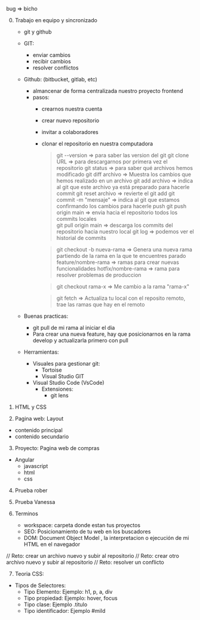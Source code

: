 bug => bicho

0. Trabajo en equipo y sincronizado
    - git y github
    - GIT:
        - enviar cambios
        - recibir cambios
        - resolver conflictos
    - Github: (bitbucket, gitlab, etc)
        - almancenar de forma centralizada nuestro proyecto frontend
        - pasos:
            - crearnos nuestra cuenta
            - crear nuevo repositorio
            - invitar a colaboradores
            - clonar el repositorio en nuestra computadora
              > git --version => para saber las version del git
              > git clone URL => para descargarnos por primera vez el repositorio
              > git status    => para saber qué archivos hemos modificado
              > git diff archivo => Muestra los cambios que hemos realizado en un archivo
              > git add archivo => indica al git que este archivo ya está preparado para hacerle commit
              > git reset archivo => revierte el git add
              > git commit -m "mensaje" => indica al git que estamos confirmando los cambios para hacerle push
              > git push origin main => envia hacia el repositorio todos los commits locales              
              > git pull origin main => descarga los commits del repositorio hacia nuestro local
              > git log => podemos ver el historial de commits

              > git checkout -b nueva-rama => Genera una nueva rama partiendo de la rama en la que te encuentres parado
                    feature/nombre-rama => ramas para crear nuevas funcionalidades
                    hotfix/nombre-rama => rama para resolver problemas de produccion

              > git checkout rama-x => Me cambio a la rama "rama-x"

              > git fetch => Actualiza tu local con el reposito remoto, trae las ramas que hay en el remoto

    - Buenas practicas:
        - git pull de mi rama al iniciar el dia
        - Para crear una nueva feature, hay que posicionarnos en la rama develop y actualizarla primero con pull

    - Herramientas:
        - Visuales para gestionar git:
          - Tortoise
          - Visual Studio GIT
        - Visual Studio Code (VsCode)
          - Extensiones:
              - git lens

1. HTML y CSS

2. Pagina web: Layout
  - contenido principal
  - contenido secundario

3. Proyecto: Pagina web de compras
  - Angular
      - javascript
      - html
      - css
      
4. Prueba rober

5. Prueba Vanessa

6. Terminos
   - workspace: carpeta donde estan tus proyectos
   - SEO: Posicionamiento de tu web en los buscadores
   - DOM: Document Object Model , la interpretacion o ejecución de mi HTML en el navegador

// Reto: crear un archivo nuevo y subir al repositorio
// Reto: crear otro archivo nuevo y subir al repositorio
// Reto: resolver un conflicto

7. Teoria CSS:
  - Tipos de Selectores:
    - Tipo Elemento: Ejemplo: h1, p, a, div
    - Tipo propiedad: Ejemplo: hover, focus
    - Tipo clase: Ejemplo .titulo
    - Tipo identificador: Ejemplo #miId
